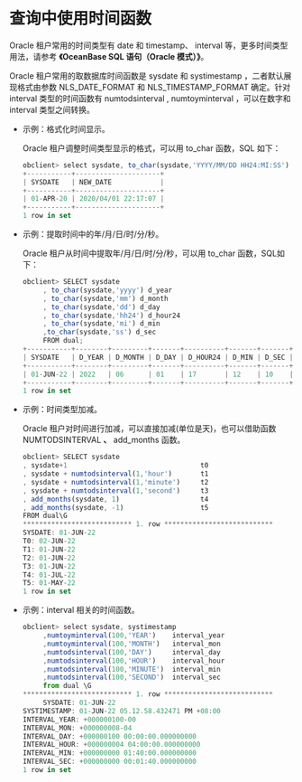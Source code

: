 # 查询中使用时间函数

Oracle 租户常用的时间类型有 date 和 timestamp、 interval 等，更多时间类型用法，请参考 **《OceanBase SQL 语句（Oracle 模式）》**。

Oracle 租户常用的取数据库时间函数是 sysdate 和 systimestamp ，二者默认展现格式由参数 NLS_DATE_FORMAT 和 NLS_TIMESTAMP_FORMAT 确定。针对 interval 类型的时间函数有 numtodsinterval , numtoyminterval ，可以在数字和 interval 类型之间转换。

* 示例：格式化时间显示。

     Oracle 租户调整时间类型显示的格式，可以用 to_char 函数，SQL 如下：

     ```javascript
     obclient> select sysdate, to_char(sysdate,'YYYY/MM/DD HH24:MI:SS') new_date from dual;
     +-----------+---------------------+
     | SYSDATE   | NEW_DATE            |
     +-----------+---------------------+
     | 01-APR-20 | 2020/04/01 22:17:07 |
     +-----------+---------------------+
     1 row in set
     ```

* 示例：提取时间中的年/月/日/时/分/秒。

     Oracle 租户从时间中提取年/月/日/时/分/秒，可以用 to_char 函数，SQL如下：

     ```javascript
     obclient> SELECT sysdate
          , to_char(sysdate,'yyyy') d_year
          , to_char(sysdate,'mm') d_month
          , to_char(sysdate,'dd') d_day
          , to_char(sysdate,'hh24') d_hour24
          , to_char(sysdate,'mi') d_min
          ,to_char(sysdate,'ss') d_sec
          FROM dual;
     +-----------+--------+---------+-------+----------+-------+-------+
     | SYSDATE   | D_YEAR | D_MONTH | D_DAY | D_HOUR24 | D_MIN | D_SEC |
     +-----------+--------+---------+-------+----------+-------+-------+
     | 01-JUN-22 | 2022   | 06      | 01    | 17       | 12    | 10    |
     +-----------+--------+---------+-------+----------+-------+-------+
     1 row in set
     ```

* 示例：时间类型加减。

     Oracle 租户对时间进行加减，可以直接加减(单位是天)，也可以借助函数 NUMTODSINTERVAL **、** add_months 函数。

     ```javascript
     obclient> SELECT sysdate
     , sysdate+1                                 t0
     , sysdate + numtodsinterval(1,'hour')       t1
     , sysdate + numtodsinterval(1,'minute')     t2
     , sysdate + numtodsinterval(1,'second')     t3
     , add_months(sysdate, 1)                    t4
     , add_months(sysdate, -1)                   t5
     FROM dual\G
     *************************** 1. row ***************************
     SYSDATE: 01-JUN-22
     T0: 02-JUN-22
     T1: 01-JUN-22
     T2: 01-JUN-22
     T3: 01-JUN-22
     T4: 01-JUL-22
     T5: 01-MAY-22
     1 row in set
     ```

* 示例：interval 相关的时间函数。

     ```javascript
     obclient> select sysdate, systimestamp
          ,numtoyminterval(100,'YEAR')    interval_year
          ,numtoyminterval(100,'MONTH')   interval_mon
          ,numtodsinterval(100,'DAY')     interval_day
          ,numtodsinterval(100,'HOUR')    interval_hour
          ,numtodsinterval(100,'MINUTE')  interval_min
          ,numtodsinterval(100,'SECOND')  interval_sec
          from dual \G
     *************************** 1. row ***************************
          SYSDATE: 01-JUN-22
     SYSTIMESTAMP: 01-JUN-22 05.12.58.432471 PM +08:00
     INTERVAL_YEAR: +000000100-00
     INTERVAL_MON: +000000008-04
     INTERVAL_DAY: +000000100 00:00:00.000000000
     INTERVAL_HOUR: +000000004 04:00:00.000000000
     INTERVAL_MIN: +000000000 01:40:00.000000000
     INTERVAL_SEC: +000000000 00:01:40.000000000
     1 row in set
     ```
